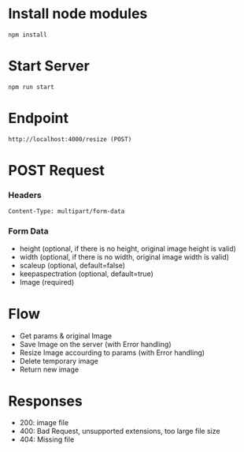 # Install node modules
```
npm install
```

# Start Server
```
npm run start
```

# Endpoint
```
http://localhost:4000/resize (POST)
```

# POST Request
### Headers
```
Content-Type: multipart/form-data
```
### Form Data
* height (optional, if there is no height, original image height is valid)
* width (optional, if there is no width, original image width is valid)
* scaleup (optional, default=false)
* keepaspectration (optional, default=true)
* Image (required)

# Flow
* Get params & original Image
* Save Image on the server (with Error handling)
* Resize Image accourding to params (with Error handling)
* Delete temporary image
* Return new image

# Responses
* 200: image file
* 400: Bad Request, unsupported extensions, too large file size
* 404: Missing file